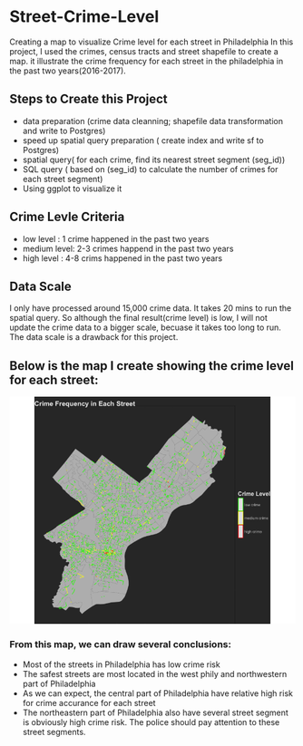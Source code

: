 # Street-Crime-Level
Creating a map to visualize Crime level for each street in Philadelphia
In this project, I used the crimes, census tracts and street shapefile to create a map. it illustrate the crime frequency for each street in the philadelphia in the past two years(2016-2017).

## Steps to Create this Project
- data preparation (crime data cleanning; shapefile data transformation and write to Postgres)
- speed up spatial query preparation ( create index and write sf to Postgres)
- spatial query( for each crime, find its nearest street segment (seg_id))
- SQL query ( based on (seg_id) to calculate the number of crimes for each street segment)
- Using ggplot to visualize it
## Crime Levle Criteria
- low level : 1 crime happened in the past two years
- medium level: 2-3 crimes happend in the past two years
- high level : 4-8 crims happened in the past two years


## Data Scale
I only have processed around 15,000 crime data. It takes 20 mins to run the spatial query. So although the final result(crime level) is low, I will not update the crime data to a bigger scale, becuase it takes too long to run.
The data scale is a drawback for this project.

## Below is the map I create showing the crime level for each street:
![alt text](https://github.com/fangnandu/Street-Crime-level/blob/master/final%20crime%20frequency%20map.png "Logo Title Text 1")


### From this map, we can draw several conclusions:
- Most of the streets in Philadelphia has low crime risk
- The safest streets are most located in the west phily and northwestern part of Philadelphia
- As we can expect, the central part of Philadelphia have relative high risk for crime accurance for each street
- The northeastern part of Philadelphia also have several street segment is obviously high crime risk. The police should pay attention to these street segments.
